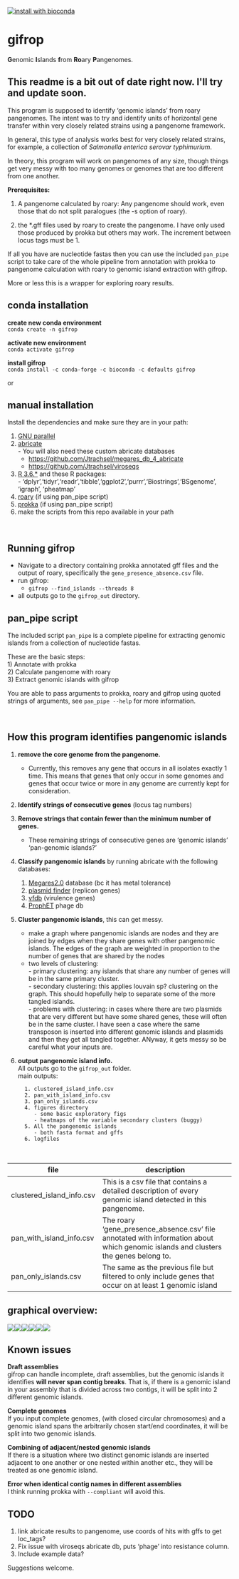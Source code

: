 
[![install with
bioconda](https://img.shields.io/badge/install%20with-bioconda-brightgreen.svg?style=flat)](http://bioconda.github.io/recipes/gifrop/README.html)

# gifrop

**G**enomic **I**slands **f**rom **Ro**ary **P**angenomes.
## This readme is a bit out of date right now.  I'll try and update soon.  

This program is supposed to identify ‘genomic islands’ from roary
pangenomes. The intent was to try and identify units of horizontal gene
transfer within very closely related strains using a pangenome
framework.

In general, this type of analysis works best for very closely related
strains, for example, a collection of *Salmonella enterica serovar
typhimurium*.

In theory, this program will work on pangenomes of any size, though
things get very messy with too many genomes or genomes that are too
different from one another.

**Prerequisites:**

1.  A pangenome calculated by roary: Any pangenome should work, even
    those that do not split paralogues (the -s option of roary).

2.  the \*.gff files used by roary to create the pangenome. I have only
    used those produced by prokka but others may work. The increment
    between locus tags must be 1.

If all you have are nucleotide fastas then you can use the included
`pan_pipe` script to take care of the whole pipeline from annotation
with prokka to pangenome calculation with roary to genomic island
extraction with gifrop.

More or less this is a wrapper for exploring roary results.

## conda installation

**create new conda environment**  
`conda create -n gifrop`

**activate new environment**  
`conda activate gifrop`

**install gifrop**  
`conda install -c conda-forge -c bioconda -c defaults gifrop`

or

## manual installation

Install the dependencies and make sure they are in your path:

1)  [GNU parallel](https://www.gnu.org/software/parallel/)  
2)  [abricate](https://github.com/tseemann/abricate)  
    \- You will also need these custom abricate databases
      - <https://github.com/Jtrachsel/megares_db_4_abricate>  
      - <https://github.com/Jtrachsel/viroseqs>  
3)  [R 3.6.\*](https://www.r-project.org/) and these R packages:  
    \-
    ‘dplyr’,‘tidyr’,‘readr’,‘tibble’,‘ggplot2’,‘purrr’,‘Biostrings’,‘BSgenome’,
    ‘igraph’, ‘pheatmap’  
4)  [roary](https://sanger-pathogens.github.io/Roary/) (if using
    pan\_pipe script)  
5)  [prokka](https://github.com/tseemann/prokka) (if using pan\_pipe
    script)  
6)  make the scripts from this repo available in your path

<br>

## Running gifrop

  - Navigate to a directory containing prokka annotated gff files and
    the output of roary, specifically the `gene_presence_absence.csv`
    file.  
  - run gifrop:
      - `gifrop --find_islands --threads 8`  
  - all outputs go to the `gifrop_out` directory.

## pan\_pipe script

The included script `pan_pipe` is a complete pipeline for extracting
genomic islands from a collection of nucleotide fastas.

These are the basic steps:  
1\) Annotate with prokka  
2\) Calculate pangenome with roary  
3\) Extract genomic islands with gifrop

You are able to pass arguments to prokka, roary and gifrop using quoted
strings of arguments, see `pan_pipe --help` for more information.

<br>

## How this program identifies pangenomic islands

1)  **remove the core genome from the pangenome.**
    
      - Currently, this removes any gene that occurs in all isolates
        exactly 1 time. This means that genes that only occur in some
        genomes and genes that occur twice or more in any genome are
        currently kept for consideration.  

2)  **Identify strings of consecutive genes** (locus tag numbers)  

3)  **Remove strings that contain fewer than the minimum number of
    genes.**
    
      - These remaining strings of consecutive genes are ‘genomic
        islands’ ‘pan-genomic islands?’  

4)  **Classify pangenomic islands** by running abricate with the
    following databases:
    
    1)  [Megares2.0](https://megares.meglab.org/) database (bc it has
        metal tolerance)  
    2)  [plasmid finder](https://cge.cbs.dtu.dk/services/PlasmidFinder/)
        (replicon genes)  
    3)  [vfdb](http://www.mgc.ac.cn/VFs/main.htm) (virulence genes)  
    4)  [ProphET](https://github.com/jaumlrc/ProphET) phage db  

5)  **Cluster pangenomic islands**, this can get messy.
    
      - make a graph where pangenomic islands are nodes and they are
        joined by edges when they share genes with other pangenomic
        islands. The edges of the graph are weighted in proportion to
        the number of genes that are shared by the nodes
      - two levels of clustering:  
        \- primary clustering: any islands that share any number of
        genes will be in the same primary cluster.  
        \- secondary clustering: this applies louvain sp? clustering on
        the graph. This should hopefully help to separate some of the
        more tangled islands.  
        \- problems with clustering: in cases where there are two
        plasmids that are very different but have some shared genes,
        these will often be in the same cluster. I have seen a case
        where the same transposon is inserted into different genomic
        islands and plasmids and then they get all tangled together.
        ANyway, it gets messy so be careful what your inputs are.  

6)  **output pangenomic island info.**  
    All outputs go to the `gifrop_out` folder.  
    main outputs:
    
    ``` 
      1. clustered_island_info.csv  
      2. pan_with_island_info.csv  
      3. pan_only_islands.csv  
      4. figures directory  
         - some basic exploratory figs  
         - heatmaps of the variable secondary clusters (buggy)  
      5. All the pangenomic islands  
         - both fasta format and gffs  
      6. logfiles  
    ```

<br>

| file                        | description                                                                                                                           |
| --------------------------- | ------------------------------------------------------------------------------------------------------------------------------------- |
| clustered\_island\_info.csv | This is a csv file that contains a detailed description of every genomic island detected in this pangenome.                           |
| pan\_with\_island\_info.csv | The roary ‘gene\_presence\_absence.csv’ file annotated with information about which genomic islands and clusters the genes belong to. |
| pan\_only\_islands.csv      | The same as the previous file but filtered to only include genes that occur on at least 1 genomic island                              |

## graphical overview:

![](README_files/figure-gfm/unnamed-chunk-1-1.png)<!-- -->![](README_files/figure-gfm/unnamed-chunk-1-2.png)<!-- -->![](README_files/figure-gfm/unnamed-chunk-1-3.png)<!-- -->![](README_files/figure-gfm/unnamed-chunk-1-4.png)<!-- -->![](README_files/figure-gfm/unnamed-chunk-1-5.png)<!-- -->![](README_files/figure-gfm/unnamed-chunk-1-6.png)<!-- -->

## Known issues

**Draft assemblies**  
gifrop can handle incomplete, draft assemblies, but the genomic islands
it identifies **will never span contig breaks**. That is, if there is a
genomic island in your assembly that is divided across two contigs, it
will be split into 2 different genomic islands.

**Complete genomes**  
If you input complete genomes, (with closed circular chromosomes) and a
genomic island spans the arbitrarily chosen start/end coordinates, it
will be split into two genomic islands.

**Combining of adjacent/nested genomic islands**  
If there is a situation where two distinct genomic islands are inserted
adjacent to one another or one nested within another etc., they will be
treated as one genomic island.

**Error when identical contig names in different assemblies**  
I think running prokka with `--compliant` will avoid this.

## TODO

1)  link abricate results to pangenome, use coords of hits with gffs to
    get loc\_tags?  
2)  Fix issue with viroseqs abricate db, puts ‘phage’ into resistance
    column.
3)  Include example data?

Suggestions welcome.
